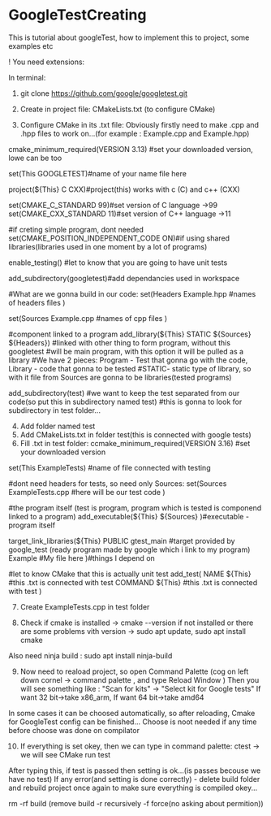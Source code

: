 # GoogleTestCreating
This is tutorial about googleTest, how to implement this to project, some examples etc

! You need extensions: 

In terminal:
1. git clone https://github.com/google/googletest.git

2. Create in project file: CMakeLists.txt (to configure CMake)

3. Configure CMake in its .txt file:
Obviously firstly need to make .cpp and .hpp files to work on...(for example : Example.cpp and Example.hpp)

cmake_minimum_required(VERSION 3.13) #set your downloaded version, lowe can be too

set(This GOOGLETEST)#name of your name file here 

project(${This} C CXX)#project(this) works with c (C) and c++ (CXX)

set(CMAKE_C_STANDARD 99)#set version of C language ->99
set(CMAKE_CXX_STANDARD 11)#set version of C++ language ->11

#if creting simple program, dont needed
set(CMAKE_POSITION_INDEPENDENT_CODE ON)#if using shared libraries(libraries used in one moment by a lot of programs)

enable_testing() #let to know that you are going to have unit tests

add_subdirectory(googletest)#add dependancies used in workspace

#What are we gonna build in our code:
set(Headers
    Example.hpp #names of headers files
)

set(Sources
    Example.cpp #names of cpp files
)

#component linked to a program
add_library(${This} STATIC ${Sources} ${Headers}) #linked with other thing to form program, without this googletest
#will be main program, with this option it will be pulled as a library
#We have 2 pieces: Program - Test that gonna go with the code, Library - code that gonna to be tested
#STATIC- static type of library, so with it file from Sources are gonna to be libraries(tested programs)

add_subdirectory(test) #we want to keep the test separated from our code(so put this in subdirectory named test)
#this is gonna to look for subdirectory in test folder...


4. Add folder named test
5. Add CMakeLists.txt in folder test(this is connected with google tests)
6. Fill .txt in test folder:
ccmake_minimum_required(VERSION 3.16) #set your downloaded version

set(This ExampleTests) #name of file connected with testing

#dont need headers for tests, so need only Sources:
set(Sources
    ExampleTests.cpp #here will be our test code
)

#the program itself (test is program, program which is tested is componend linked to a program)
add_executable(${This} ${Sources} )#executable - program itself

target_link_libraries(${This} PUBLIC 
gtest_main #target provided by google_test (ready program made by google which i link to my program)
Example #My file here
)#things I depend on

#let to know CMake that this is actually unit test
add_test(
    NAME ${This} #this .txt is connected with test
    COMMAND ${This} #this .txt is connected with test
)

7. Create ExampleTests.cpp in test folder

8. Check if cmake is installed -> cmake --version
if not installed or there are some problems vith version -> sudo apt update,
sudo apt install cmake

Also need ninja build : sudo apt install ninja-build

9. Now need to reaload project, so open Command Palette (cog on left down cornel -> command palette , and type Reload Window )
Then you will see something like : "Scan for kits" -> "Select kit for Google tests"
If want 32 bit->take x86_arm,
If want 64 bit->take amd64

In some cases it can be choosed automatically, so after reloading, Cmake for GoogleTest config can be finished...
Choose is noot needed if any time before choose was done on compilator

10. If everything is set okey, then we can type in command palette:
ctest -> we will see CMake run test 

After typing this, if test is passed then setting is ok...(is passes becouse we have no test)
If any error(and setting is done correctly) - delete build folder and rebuild project once again
to make sure everything is compiled okey...

rm -rf build (remove build -r recursively -f force(no asking about permition))





